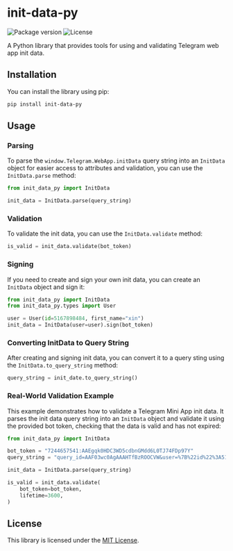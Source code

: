 # init-data-py

![Package version](https://img.shields.io/pypi/v/init-data-py?color=%2334D058&label=pypi%20package)
![License](https://img.shields.io/github/license/nimaxin/init-data-py)

A Python library that provides tools for using and validating Telegram web app init data.

## Installation

You can install the library using pip:

```bash
pip install init-data-py
```

## Usage

### Parsing

To parse the `window.Telegram.WebApp.initData` query string into an `InitData` object for easier access to attributes and validation, you can use the `InitData.parse` method:

```python
from init_data_py import InitData

init_data = InitData.parse(query_string)
```

### Validation

To validate the init data, you can use the `InitData.validate` method:

```python
is_valid = init_data.validate(bot_token)
```

### Signing

If you need to create and sign your own init data, you can create an `InitData` object and sign it:

```python
from init_data_py import InitData
from init_data_py.types import User

user = User(id=5167898484, first_name="xin")
init_data = InitData(user=user).sign(bot_token)
```

### Converting InitData to Query String

After creating and signing init data, you can convert it to a query sting using the `InitData.to_query_string` method:

```python
query_string = init_date.to_query_string()
```

### Real-World Validation Example

This example demonstrates how to validate a Telegram Mini App init data. It parses the init data query string into an `InitData` object and validate it using the provided bot token, checking that the data is valid and has not expired:

```python
from init_data_py import InitData

bot_token = "7244657541:AAEgqk0HDC3WD5cdbnGMdd6L0TJ74FDp97Y"
query_string = "query_id=AAF03wc0AgAAAHTfBzROOCVW&user=%7B%22id%22%3A5167898484%2C%22first_name%22%3A%22xin%22%2C%22last_name%22%3A%22%22%2C%22username%22%3A%22pvnimaxin%22%2C%22language_code%22%3A%22en%22%2C%22allows_write_to_pm%22%3Atrue%7D&auth_date=1722938610&hash=8654c8c617c143abf656f4f159be2539880a56f58c2d9be622f90c0346aa162b"

init_data = InitData.parse(query_string)

is_valid = init_data.validate(
    bot_token=bot_token,
    lifetime=3600,
)
```

## License

This library is licensed under the [MIT License](LICENCE).
